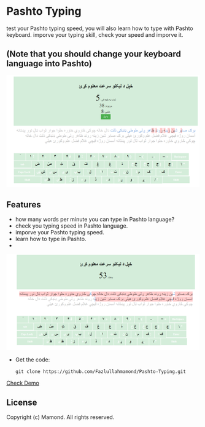 # Pashto Typing
test your Pashto typing speed, you will also learn how to type with Pashto keyboard.
imporve your typing skill, check your speed and imporve it.

## (Note that you should change your keyboard language into Pashto)

![Calculator Screenshot](1.png)

## Features
- how many words per minute you can type in Pashto language?
- check you typing speed in Pashto language.
- imporve your Pashto typing speed.
- learn how to type in Pashto.
- 
![Calculator Screenshot](2.png)

- Get the code:
    ```
    git clone https://github.com/Fazlullahmamond/Pashto-Typing.git
    ```

<a href="https://raw.githack.com/fazlullahmamond/Pashto-Typing/main/pashtoTyping.html"> Check Demo </a>


## License
Copyright (c) Mamond. All rights reserved.
